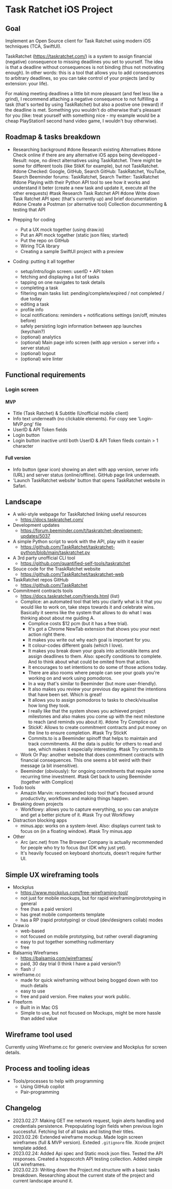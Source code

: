# Task Ratchet iOS Project

## Goal

Implement an Open Source client for Task Ratchet using modern iOS techniques (TCA, SwiftUI).

TaskRatchet (https://taskratchet.com/) is a system to assign financial (negative) consequence to missing deadlines you set to yourself. The idea is that a deadline without consequences is not binding (thus not motivating enough). In other words: this is a tool that allows you to add consequences to arbitrary deadlines, so you can take control of your projects (and by extension: your life). 

For making meeting deadlines a little bit more pleasant (and feel less like a grind), I recommend attaching a negative consequence to not fulfilling a task (that's sorted by using TaskRatchet) but also a postive one (reward) if the deadline is met. Something you wouldn't do otherwise that's pleasant for you (like: treat yourself with something nice - my example would be a cheap PlayStation1 second hand video game, I wouldn't buy otherwise).  

## Roadmap & tasks breakdown

- Researching background 
	#done Research existing Alternatives
		#done Check online if there are any alternative iOS apps being developped
				- Result: nope, no direct alternatives using TaskRatchet. There might be some for different tools (like StikK for example), but not TaskRatchet.
		#done Checked: Google, GitHub, Search GitHub: TaskRatchet, YouTube, Search Beeminder forums: TaskRatchet, Search Twitter: TaskRatchet
	#done Playing with their Python API tool to see how it works and understand it beter (create a new task and update it, execute all the other erequests)
	#task Research Task Ratchet API
		#done Write down Task Ratchet API spec (that's currently up) and brief documentation
		#done Create a Postman (or alternative tool) Collection docummenting & testing that API

- Prepping for coding
	- Put a UX mock together (using draw.io)
	- Put an API mock together (static json files; started)
	- Put the repo on GitHub
	- Wiring TCA library
	- Creating a sample SwiftUI project with a preview

- Coding: putting it all together
	- setup/intro/login screen: userID + API token
	- fetching and displaying a list of tasks
	- tapping on one navigates to task details
	- completing a task
	- filtering main tasks list: pending/complete/expired / not completed / due today 
	- editing a task
	- profile info
	- local notifications: reminders + notifications settings (on/off, minutes before)
	- safely persisting login information between app launches (keychain?)
	- (optional) analytics
	- (optional) Main page info screen (with app version + server info + server status)
	- (optional) logout
	- (optional) wire linter

## Functional requirements

### Login screen

#### MVP
- Title (Task Ratchet) & Subtitle (Unofficial mobile client)
- Info text underneath (no clickable elements). For copy see 'Login-MVP.png' file
- UserID & API Token fields
- Login button  
- Login button inactive until both UserID & API Token fileds contain > 1 character

#### Full version
- Info button (gear icon) showing an alert with app version, server info (URL) and server status (online/offline). GitHub page link underneath.
- 'Launch TaskRatchet website' button that opens TaskRatchet website in Safari.

## Landscape
- A wiki-style webpage for TaskRatched linking useful resources
	- https://docs.taskratchet.com/
- Development updates
	- https://forum.beeminder.com/t/taskratchet-development-updates/5037
- A simple Python script to work with the API, play with it easier
	- https://github.com/TaskRatchet/taskratchet-python/blob/main/taskratchet.py
- A 3rd party unofficial CLI tool 
	- https://github.com/quantified-self-tools/taskratchet
- Souce code for the TraskRatchet website
	- https://github.com/TaskRatchet/taskratchet-web
- TaskRatchet repos GitHub
	- https://github.com/TaskRatchet
 - Commitment contracts tools 
	 - https://docs.taskratchet.com/friends.html (list)
	 - Complice: an automated tool that lets you clarify what is it that you would like to work on, take steps towards it and celebrate wins. Basically it seems like the system that allows to do what I was thinking about about me guiding A.
		 - Complice costs $12 pcm (but it has a free trial).
		 - It's got a Chrome NewTab extension that shows you your next action right there.
		 - It makes you write out why each goal is important for you. 
		 - It colour-codes different goals (which I love).
		 - It makes you break down your goals into actionable items and assign deadlines to them. Also: specify conditions to complete. And to think about what could be omited from that action.
		- It encourages to set intentions to do some of those actions today.
		- There are also rooms where people can see your goals you're working on and work using pomodoros.
		- In a way that's similar to Beeminder (but more user-friendly).
		- It also makes you review your previous day against the intentions that have been set. Which is great!
		- It allows you to assign pomodoros to tasks to check/visualise how long they took.
		- I really like that the system shows you achieved project milestones and also makes you come up with the next milestone to reach (and reminds you about it).
	  #done Try Complice out
	   - StickK: Allows to create commitment contracts and put money on the line to ensure completion. 
		#task Try StickK
	   - Commits.to is a Beeminder spinoff that helps to maintain and track commitments. All the data is public for others to read and see, which makes it especially interesting.
		#task Try commits.to
	- Work Or Pay: another website that does commitment contracts with financial consequences. This one seems a bit weird with their message (a bit insensitive).
	 - Beeminder (obviously): for ongoing commitments that require some recurring time investment.
		#task Get back to using Beeminder (together with Complice)
- Todo tools
	- Amazin Marvin: recommended todo tool that's focused around productivity, workflows and making things happen.
 - Breaking down projects
	 - Workflowy: allows you to capture everything, so you can analyze and get a better picture of it.
	 #task Try out Workflowy
- Distraction blocking apps
	- minus.app: works on a system-level. Also: displays current task to focus on (in a floating window).
	#task Try minus.app 
- Other
	- Arc (arc.net) from The Browser Company is actually recommended for people who try to focus (but IDK why just yet).
	 - It's heavily focused on keyboard shortcuts, doesn't require further UI.

## Simple UX wireframing tools
- Mockplus 
	- https://www.mockplus.com/free-wireframing-tool/
	- not just for mobile mockups, but for rapid wireframing/prototyping in general
	- free (has a paid version)
	- has great mobile compontents template
	- has a RP (rapid prototyping) or cloud (dev/designers collab) modes 
- Draw.io
	- web-based
	- not focused on mobile prototyping, but rather overall diagraming
	- easy to put together something rudimentary
	- free
- Balsamiq Wireframes
	- https://balsamiq.com/wireframes/
	- paid, 30 day trial (I think I have a paid version?)
	- flash :/
- wireframe.cc
	- made for quick wireframing without being bogged down with too much details
	- easy to use
	- free and paid version. Free makes your work public.
- Freeform
	- Built in in Mac OS 
	- Simple to use, but not focused on Mockups, might be more hassle than added value

## Wireframe tool used
Currently using Wireframe.cc for generic overview and Mockplus for screen details.

## Process and tooling ideas
- Tools/processes to help with programming
	- Using GitHub copilot
	- Pair-programming 

## Changelog 
- 2023.02.27: Making GET me network request, login alerts handling and credentials persistence. Prepopulating login fields when previous login successful. Fetching list of all tasks and listing their titles.
- 2023.02.26: Extended wireframe mockup. Made login screen wireframes (full & MVP version). Exteded `.gitignore` file. Xcode project template added.
- 2023.02.24: Added Api spec and Static mock json files. Tested the API responses. Created a hoppscotch API testing collection. Added simple UX wireframes.
- 2023.02.23: Writing down the Project.md structure with a basic tasks breakdown. Researching about the current state of the project and current landscape around it.
